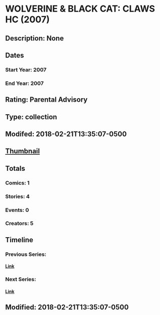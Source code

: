 # WOLVERINE & BLACK CAT: CLAWS HC (2007)
## Description: None
## Dates
### Start Year: 2007
### End Year: 2007
## Rating: Parental Advisory
## Type: collection
## Modifed: 2018-02-21T13:35:07-0500
## [Thumbnail](http://i.annihil.us/u/prod/marvel/i/mg/3/00/4bc5b04630909.jpg)
## Totals
### Comics: 1
### Stories: 4
### Events: 0
### Creators: 5
## Timeline
### Previous Series: 
#### [Link]()
### Next Series: 
#### [Link]()
## Modified: 2018-02-21T13:35:07-0500